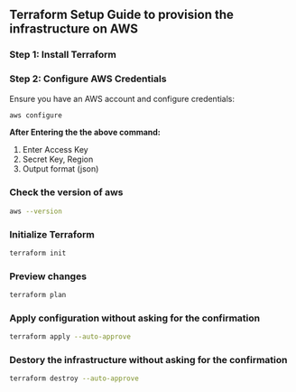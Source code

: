 ## Terraform Setup Guide to provision the infrastructure on AWS

### Step 1: Install Terraform

### Step 2: Configure AWS Credentials

Ensure you have an AWS account and configure credentials:

```bash
aws configure
```

**After Entering the the above command:**

1. Enter Access Key
2. Secret Key, Region
3. Output format (json)

### Check the version of aws

```bash
aws --version
```

### Initialize Terraform

```bash
terraform init
```

### Preview changes

```bash
terraform plan
```

### Apply configuration without asking for the confirmation

```bash
terraform apply --auto-approve
```

### Destory the infrastructure without asking for the confirmation

```bash
terraform destroy --auto-approve
```
